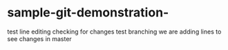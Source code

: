 # sample-git-demonstration-

test line editing
checking for changes
test branching
we are adding lines to see changes in master
